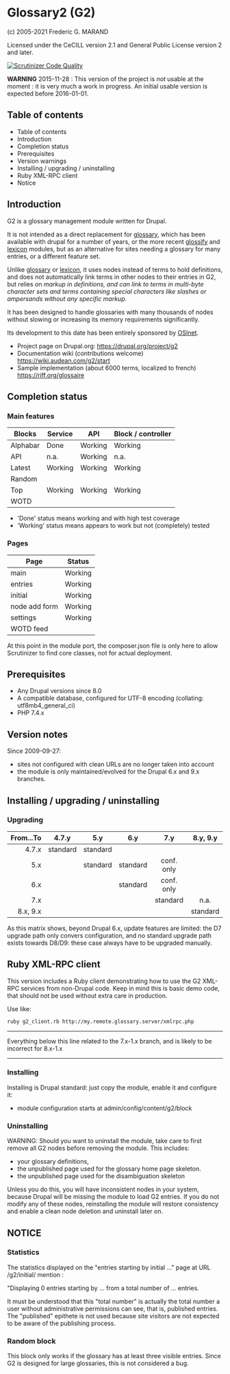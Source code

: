 # Glossary2 (G2)

(c) 2005-2021 Frederic G. MARAND

Licensed under the CeCILL version 2.1 and General Public License version 2 and later.

[![Scrutinizer Code Quality](https://scrutinizer-ci.com/g/FGM/g2/badges/quality-score.png?b=8.x-1.x)](https://scrutinizer-ci.com/g/FGM/g2/?branch=8.x-1.x)

**WARNING** 2015-11-28 : This version of the project is _not_ usable at the
  moment : it is very much a work in progress. An initial usable version is
  expected before 2016-01-01.


## Table of contents

- Table of contents
- Introduction
- Completion status
- Prerequisites
- Version warnings
- Installing / upgrading / uninstalling
- Ruby XML-RPC client
- Notice


## Introduction

G2 is a glossary management module written for Drupal.

It is not intended as a direct replacement for [glossary], which has been
available with drupal for a number of years, or the more recent [glossify] and
[lexicon] modules, but as an alternative for sites needing a glossary for many
entries, or a different feature set.

Unlike [glossary] or [lexicon], it uses nodes instead of terms to hold
definitions, and does not automatically link terms in other nodes to their
entries in G2, but relies on <dfn> markup in definitions, and can link to terms
in multi-byte character sets and terms containing special characters like
slashes or ampersands without any specific markup.

[glossary]: https://www.drupal.org/project/glossary
[glossify]: https://www.drupal.org/project/glossify
[lexicon]: https://www.drupal.org/project/lexicon

It has been designed to handle glossaries with many thousands of nodes without
slowing or increasing its memory requirements significantly.

Its development to this date has been entirely sponsored by [OSInet].

[OSInet]: https://osinet.fr

* Project page on Drupal.org: https://drupal.org/project/g2
* Documentation wiki (contributions welcome) https://wiki.audean.com/g2/start
* Sample implementation (about 6000 terms, localized to french) https://riff.org/glossaire


## Completion status
### Main features

| Blocks    | Service     | API       | Block / controller  |
|-----------|-------------|-----------|---------------------|
| Alphabar  | Done        | Working   | Working             |
| API       | n.a.        | Working   | n.a.                |
| Latest    | Working     | Working   | Working             |
| Random    |             |           |                     |
| Top       | Working     | Working   | Working             |
| WOTD      |             |           |                     |

* 'Done' status means working and with high test coverage
* 'Working' status means appears to work but not (completely) tested

### Pages

| Page          | Status
|---------------|-------------------------------------------|
| main          | Working                                   |
| entries       | Working                                   |
| initial       | Working                                   |
| node add form | Working                                   |
| settings      | Working                                   |
| WOTD feed     |                                           |

At this point in the module port, the composer.json file is only here to allow
Scrutinizer to find core classes, not for actual deployment.


## Prerequisites

* Any Drupal versions since 8.0
* A compatible database, configured for UTF-8 encoding (collating: utf8mb4_general_ci)
* PHP 7.4.x

## Version notes

Since 2009-09-27:

- sites not configured with clean URLs are no longer taken into account
- the module is only maintained/evolved for the Drupal 6.x and 9.x branches.

## Installing / upgrading / uninstalling

### Upgrading

| From...To | 4.7.y    | 5.y      | 6.y        | 7.y        | 8.y, 9.y |
|----------:|:--------:|:--------:|:----------:|:----------:|:--------:|
| 4.7.x     | standard | standard |            |            |          |
| 5.x       |          | standard | standard   | conf. only |          |
| 6.x       |          |          | standard   | conf. only |          |
| 7.x       |          |          |            | standard   | n.a.     |
| 8.x, 9.x  |          |          |            |            | standard |

As this matrix shows, beyond Drupal 6.x, update features are limited: the D7 upgrade path only convers configuration, and no standard upgrade path exists towards D8/D9: these case always have to be upgraded manually.

## Ruby XML-RPC client

This version includes a Ruby client demonstrating how to use the G2
XML-RPC services from non-Drupal code. Keep in mind this is basic demo
code, that should not be used without extra care in production.

Use like:

```bash
ruby g2_client.rb http://my.remote.glossary.server/xmlrpc.php
```


---

Everything below this line related to the 7.x-1.x branch, and is likely to be
incorrect for 8.x-1.x

---

### Installing

Installing is Drupal standard: just copy the module, enable it and configure it:

- module configuration starts at admin/config/content/g2/block


### Uninstalling

WARNING: Should you want to uninstall the module, take care to first remove
all G2 nodes before removing the module. This includes:

- your glossary definitions,
- the unpublished page used for the glossary home page skeleton.
- the unpublished page used for the disambiguation skeleton

Unless you do this, you will have inconsistent nodes in your system, because
Drupal will be missing the module to load G2 entries. If you do not modify
any of these nodes, reinstalling the module will restore consistency and
enable a clean node deletion and uninstall later on.

## NOTICE
### Statistics

The statistics displayed on the "entries starting by initial ..." page
at URL <drupal>/g2/initial/<some initial segment> mention :

"Displaying 0 entries starting by ... from a total number of ... entries.

It must be understood that this "total number" is actually the total number
a user without administrative permissions can see, that is, published entries.
The "published" epithete is not used because site visitors are not expected
to be aware of the publishing process.

### Random block

This block only works if the glossary has at least three visible entries.
Since G2 is designed for large glossaries, this is not considered a bug.
